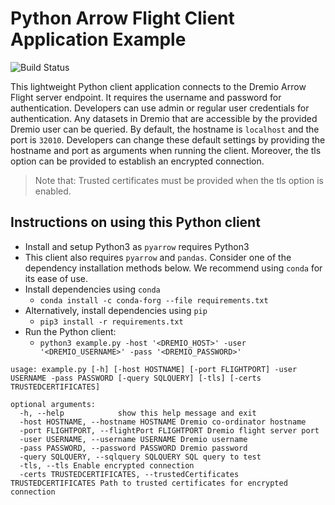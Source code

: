 # Python Arrow Flight Client Application Example
![Build Status](https://github.com/dremio-hub/arrow-flight-client-examples/workflows/python-build/badge.svg)

This lightweight Python client application connects to the Dremio Arrow Flight server endpoint. It requires the username and password for authentication. Developers can use admin or regular user credentials for authentication. Any datasets in Dremio that are accessible by the provided Dremio user can be queried. By default, the hostname is `localhost` and the port is `32010`. Developers can change these default settings by providing the hostname and port as arguments when running the client. Moreover, the tls option can be provided to establish an encrypted connection. 
> Note that: Trusted certificates must be provided when the tls option is enabled.

## Instructions on using this Python client
- Install and setup Python3 as `pyarrow` requires Python3
- This client also requires `pyarrow` and `pandas`. Consider one of the dependency installation methods below. We recommend using `conda` for its ease of use.
- Install dependencies using `conda`
  - `conda install -c conda-forg --file requirements.txt`
- Alternatively, install dependencies using `pip` 
  - `pip3 install -r requirements.txt`
- Run the Python client:
  - `python3 example.py -host '<DREMIO_HOST>' -user '<DREMIO_USERNAME>' -pass '<DREMIO_PASSWORD>'`

```
usage: example.py [-h] [-host HOSTNAME] [-port FLIGHTPORT] -user USERNAME -pass PASSWORD [-query SQLQUERY] [-tls] [-certs TRUSTEDCERTIFICATES]

optional arguments:
  -h, --help            show this help message and exit
  -host HOSTNAME, --hostname HOSTNAME Dremio co-ordinator hostname
  -port FLIGHTPORT, --flightPort FLIGHTPORT Dremio flight server port
  -user USERNAME, --username USERNAME Dremio username
  -pass PASSWORD, --password PASSWORD Dremio password
  -query SQLQUERY, --sqlquery SQLQUERY SQL query to test
  -tls, --tls Enable encrypted connection
  -certs TRUSTEDCERTIFICATES, --trustedCertificates TRUSTEDCERTIFICATES Path to trusted certificates for encrypted connection
```